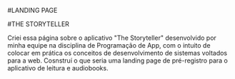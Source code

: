 #LANDING PAGE

#THE STORYTELLER

Criei essa página sobre o aplicativo "The Storyteller" desenvolvido por minha equipe na disciplina de Programação de App, com o intuito de colocar em prática os conceitos de desenvolvimento de sistemas voltados para a web. Cosnstruí o que seria uma landing page de pré-registro para o aplicativo de leitura e audiobooks.

